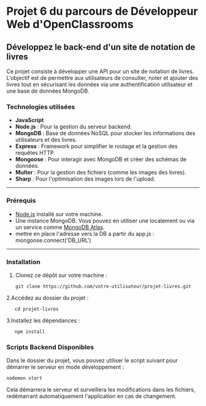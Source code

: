 # Projet 6 du parcours de Développeur Web d'OpenClassrooms

## Développez le back-end d'un site de notation de livres

Ce projet consiste à développer une API pour un site de notation de livres. L'objectif est de permettre aux utilisateurs de consulter,
  noter et ajouter des livres tout en sécurisant les données via une authentification utilisateur et une base de données MongoDB.

### Technologies utilisées

- **JavaScript**
- **Node.js** : Pour la gestion du serveur backend.
- **MongoDB** : Base de données NoSQL pour stocker les informations des utilisateurs et des livres.
- **Express** : Framework pour simplifier le routage et la gestion des requêtes HTTP.
- **Mongoose** : Pour interagir avec MongoDB et créer des schémas de données.
- **Multer** : Pour la gestion des fichiers (comme les images des livres).
- **Sharp** : Pour l'optimisation des images lors de l'upload.

---

### Prérequis

- [Node.js](https://nodejs.org/) installé sur votre machine.
- Une instance MongoDB. Vous pouvez en utiliser une localement ou via un service comme [MongoDB Atlas](https://www.mongodb.com/cloud/atlas).
- mettre en place l'adresse vers la DB a partir du app.js : mongoose.connect('DB_URL')

---
### Installation

1. Clonez ce dépôt sur votre machine :
       
       git clone https://github.com/votre-utilisateur/projet-livres.git
   
2.Accédez au dossier du projet :
   
       cd projet-livres
     
3.Installez les dépendances :
   
       npm install


### Scripts Backend Disponibles

Dans le dossier du projet, vous pouvez utiliser le script suivant pour démarrer le serveur en mode développement :

    nodemon start

Cela démarrera le serveur et surveillera les modifications dans les fichiers, redémarrant automatiquement l'application en cas de changement.
